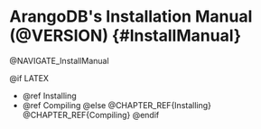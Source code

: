 ArangoDB's Installation Manual (@VERSION) {#InstallManual}
==========================================================

@NAVIGATE_InstallManual

@if LATEX
- @ref Installing
- @ref Compiling
@else
@CHAPTER_REF{Installing}
@CHAPTER_REF{Compiling}
@endif
